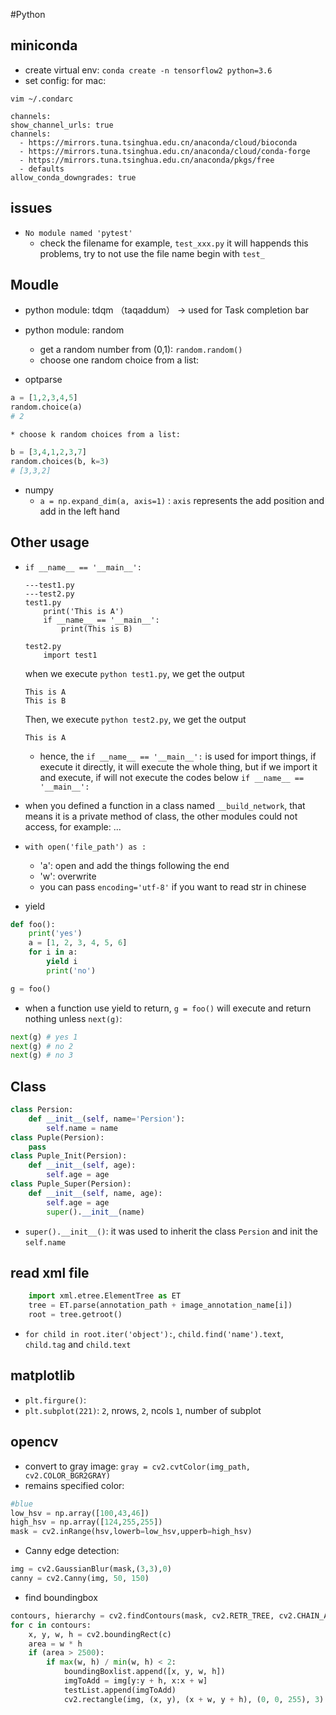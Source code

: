 #Python


## miniconda
* create virtual env: `conda create -n tensorflow2 python=3.6`
* set config: for mac:
```shell
vim ~/.condarc
```
```shell
channels:
show_channel_urls: true
channels:
  - https://mirrors.tuna.tsinghua.edu.cn/anaconda/cloud/bioconda
  - https://mirrors.tuna.tsinghua.edu.cn/anaconda/cloud/conda-forge
  - https://mirrors.tuna.tsinghua.edu.cn/anaconda/pkgs/free
  - defaults
allow_conda_downgrades: true
```


## issues
* `No module named 'pytest'`
	* check the filename for example, `test_xxx.py` it will happends this problems, try to not use the file name begin with `test_`

## Moudle
* python module: tdqm （taqaddum） -> used for Task completion bar
* python module: random
	* get a random number from (0,1): `random.random()`
	* choose one random choice from a list:

* optparse
	
```python
a = [1,2,3,4,5]
random.choice(a)
# 2
```
	* choose k random choices from a list:
```python
b = [3,4,1,2,3,7]
random.choices(b, k=3)
# [3,3,2]
```
* numpy
	* `a = np.expand_dim(a, axis=1)` : `axis` represents the add position and add in the left hand


## Other usage

* `if __name__ == '__main__':` 
	```
	---test1.py
	---test2.py
	test1.py
		print('This is A')
		if __name__ == '__main__':
			print(This is B)

	test2.py
		import test1
	```
	when we execute `python test1.py`, we get the output
	```
	This is A
	This is B
	```
	Then, we execute `python test2.py`, we get the output
	```
	This is A
	```
	* hence, the `if __name__ == '__main__':` is used for import things, if execute it directly, it will execute the whole thing, but if we import it and execute, if will not execute the codes below `if __name__ == '__main__':`

* when you defined a function in a class named `__build_network`, that means it is a private method of class, the other modules could not access, for example: ...

* `with open('file_path') as :`
	* 'a': open and add the things following the end
	* 'w': overwrite
	* you can pass `encoding='utf-8'` if you want to read str in chinese

* yield
```python
def foo():
    print('yes')
    a = [1, 2, 3, 4, 5, 6]
    for i in a:
        yield i
        print('no')

g = foo()
```
* when a function use yield to return, `g = foo()` will execute and return nothing unless `next(g)`:
```python
next(g) # yes 1
next(g) # no 2
next(g) # no 3
```

## Class
```python
class Persion:
    def __init__(self, name='Persion'):
        self.name = name
class Puple(Persion):
    pass
class Puple_Init(Persion):
    def __init__(self, age):
        self.age = age
class Puple_Super(Persion):
    def __init__(self, name, age):
        self.age = age
        super().__init__(name)
```
* `super().__init__()`: it was used to inherit the class `Persion` and init the `self.name`

## read xml file
```python
	import xml.etree.ElementTree as ET
    tree = ET.parse(annotation_path + image_annotation_name[i])
    root = tree.getroot()
```
* `for child in root.iter('object'):`, `child.find('name').text`, `child.tag` and `child.text`

## matplotlib
* `plt.firgure()`:
* `plt.subplot(221)`: `2`, nrows, `2`, ncols `1`, number of subplot

## opencv
* convert to gray image: `gray = cv2.cvtColor(img_path, cv2.COLOR_BGR2GRAY)`
* remains specified color:
```python
#blue
low_hsv = np.array([100,43,46])
high_hsv = np.array([124,255,255])
mask = cv2.inRange(hsv,lowerb=low_hsv,upperb=high_hsv)
```
* Canny edge detection:
```python
img = cv2.GaussianBlur(mask,(3,3),0)
canny = cv2.Canny(img, 50, 150)
```
* find boundingbox
```python
contours, hierarchy = cv2.findContours(mask, cv2.RETR_TREE, cv2.CHAIN_APPROX_SIMPLE)
for c in contours:
    x, y, w, h = cv2.boundingRect(c)
    area = w * h
    if (area > 2500):
        if max(w, h) / min(w, h) < 2:
            boundingBoxlist.append([x, y, w, h])
            imgToAdd = img[y:y + h, x:x + w]
            testList.append(imgToAdd)
            cv2.rectangle(img, (x, y), (x + w, y + h), (0, 0, 255), 3)
```
